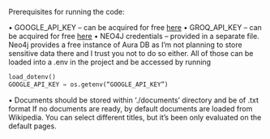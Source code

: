 Prerequisites for running the code: 
	
•	GOOGLE_API_KEY – can be acquired for free [here]([https://pages.github.com/](https://aistudio.google.com/app/apikey?_gl=1*r73ss5*_ga*NDI2ODY5OTg1LjE3MjgzMTU0NjI.*_ga_P1DBVKWT6V*MTcyODYyMzAyMy43LjAuMTcyODYyMzAyMy42MC4wLjQ4ODk3MDAxNA..))
•	GROQ_API_KEY – can be acquired for free [here](https://console.groq.com/keys)
•	NEO4J credentials – provided in a separate file. Neo4j provides a free instance of Aura DB as I’m not planning to store sensitive data there and I trust you not to do so either.
All of those can be loaded into a .env in the project and be accessed by running

```python
load_dotenv()
GOOGLE_API_KEY = os.getenv(“GOOGLE_API_KEY”)
```

• Documents should be stored within ‘./documents’ directory and be of .txt format
  If no documents are ready, by default documents are loaded from Wikipedia. You can select different titles, but it’s been only evaluated on the default pages.
